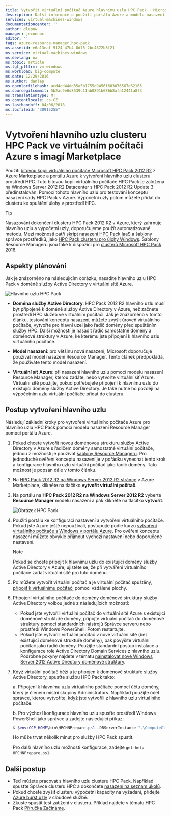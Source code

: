 ```yaml
---
title: Vytvořit virtuální počítač Azure hlavnímu uzlu HPC Pack | Microsoft Docs
description: Další informace o použití portálu Azure a modelu nasazení Resource Manager k vytvoření hlavního uzlu Microsoft HPC Pack 2012 R2 ve virtuálním počítači Azure.
services: virtual-machines-windows
documentationcenter: ''
author: dlepow
manager: jeconnoc
editor: ''
tags: azure-resource-manager,hpc-pack
ms.assetid: e6a13eaf-9124-47b4-8d75-2bc4672b8f21
ms.service: virtual-machines-windows
ms.devlang: na
ms.topic: article
ms.tgt_pltfrm: vm-windows
ms.workload: big-compute
ms.date: 12/29/2016
ms.author: danlep
ms.openlocfilehash: acd4cd44dd35a5b1755d9456f683076567d62165
ms.sourcegitcommit: 5b2ac9e6d8539c11ab0891b686b8afa12441a8f3
ms.translationtype: MT
ms.contentlocale: cs-CZ
ms.lasthandoff: 04/06/2018
ms.locfileid: "30915255"
---
```

# <a name="create-the-head-node-of-an-hpc-pack-cluster-in-an-azure-vm-with-a-marketplace-image"></a>Vytvoření hlavního uzlu clusteru HPC Pack ve virtuálním počítači Azure s imagí Marketplace
Použití [bitovou kopii virtuálního počítače Microsoft HPC Pack 2012 R2](https://azure.microsoft.com/marketplace/partners/microsoft/hpcpack2012r2onwindowsserver2012r2/) z Azure Marketplace a portálu Azure k vytvoření hlavního uzlu clusteru prostředí HPC. Tuto bitovou kopii virtuálního počítače HPC Pack je založená na Windows Server 2012 R2 Datacenter s HPC Pack 2012 R2 Update 3 předinstalován. Pomocí tohoto hlavního uzlu pro testování konceptu nasazení sady HPC Pack v Azure. Výpočetní uzly potom můžete přidat do clusteru ke spuštění úlohy v prostředí HPC.

> [!TIP]
> Nasazování dokončení clusteru HPC Pack 2012 R2 v Azure, který zahrnuje hlavního uzlu a výpočetní uzly, doporučujeme použít automatizované metodu. Mezi možnosti patří [skript nasazení HPC Pack IaaS](classic/hpcpack-cluster-powershell-script.md?toc=%2fazure%2fvirtual-machines%2fwindows%2fclassic%2ftoc.json) a šablony správce prostředků, jako [HPC Pack clusteru pro úlohy Windows](https://azure.microsoft.com/marketplace/partners/microsofthpc/newclusterwindowscn/). Šablony Resource Manageru jsou také k dispozici pro [clusterů Microsoft HPC Pack 2016](https://github.com/MsHpcPack/HPCPack2016/tree/master/newcluster-templates). 
> 
> 

## <a name="planning-considerations"></a>Aspekty plánování
Jak je znázorněno na následujícím obrázku, nasadíte hlavního uzlu HPC Pack v doméně služby Active Directory v virtuální sítě Azure.

![Hlavního uzlu HPC Pack][headnode]

* **Doména služby Active Directory**: HPC Pack 2012 R2 hlavního uzlu musí být připojené k doméně služby Active Directory v Azure, než začnete prostředí HPC služeb ve virtuálním počítači. Jak je znázorněno v tomto článku, testování konceptu nasazení, můžete zvýšit úroveň virtuálního počítače, vytvořte pro hlavní uzel jako řadič domény před spuštěním služby HPC. Další možností je nasadit řadič samostatné domény a doménové struktury v Azure, ke kterému jste připojení k hlavního uzlu virtuálního počítače.

* **Model nasazení**: pro většinu nová nasazení, Microsoft doporučuje používat model nasazení Resource Manager. Tento článek předpokládá, že používáte tento model nasazení.

* **Virtuální síť Azure**: při nasazení hlavního uzlu pomocí modelu nasazení Resource Manager, kterou zadáte, nebo vytvořte virtuální síť Azure. Virtuální sítě použijte, pokud potřebujete připojení k hlavnímu uzlu do existující domény služby Active Directory. Je také nutné ho později na výpočetním uzlu virtuální počítače přidat do clusteru.

## <a name="steps-to-create-the-head-node"></a>Postup vytvoření hlavního uzlu
Následují základní kroky pro vytvoření virtuálního počítače Azure pro hlavního uzlu HPC Pack pomocí modelu nasazení Resource Manager pomocí portálu Azure. 

1. Pokud chcete vytvořit novou doménovou strukturu služby Active Directory v Azure s řadičem domény samostatné virtuální počítače, jednou z možností je používat [šablony Resource Manageru](https://github.com/Azure/azure-quickstart-templates/tree/master/active-directory-new-domain-ha-2-dc). Pro jednoduché ověření konceptu nasazení je v pořádku vynechat tento krok a konfigurace hlavního uzlu virtuální počítač jako řadič domény. Tato možnost je popsán dále v tomto článku.
2. Na [HPC Pack 2012 R2 na Windows Server 2012 R2 stránce](https://azure.microsoft.com/marketplace/partners/microsoft/hpcpack2012r2onwindowsserver2012r2/) v Azure Marketplace, klikněte na tlačítko **vytvořit virtuální počítač**. 
3. Na portálu na **HPC Pack 2012 R2 na Windows Server 2012 R2** vyberte **Resource Manager** modelu nasazení a pak klikněte na tlačítko **vytvořit**.
   
    ![Obrázek HPC Pack][marketplace]
4. Použití portálu ke konfiguraci nastavení a vytvoření virtuálního počítače. Pokud jste Azure ještě nepoužívali, postupujte podle kurzu [vytvoření virtuálního počítače s Windows v portálu Azure](../virtual-machines-windows-hero-tutorial.md?toc=%2fazure%2fvirtual-machines%2fwindows%2ftoc.json). Pro ověření konceptu nasazení můžete obvykle přijmout výchozí nastavení nebo doporučené nastavení.
   
   > [!NOTE]
   > Pokud se chcete připojit k hlavnímu uzlu do existující domény služby Active Directory v Azure, ujistěte se, že při vytváření virtuálního počítače zadat virtuální sítě pro tuto doménu.
   > 
   > 
5. Po můžete vytvořit virtuální počítač a je virtuální počítač spuštěný, [připojit k virtuálnímu počítači](connect-logon.md?toc=%2fazure%2fvirtual-machines%2fwindows%2ftoc.json) pomocí vzdálené plochy. 
6. Připojení virtuálního počítače do domény doménové struktury služby Active Directory volbou jedné z následujících možností:
   
   * Pokud jste vytvořili virtuální počítač do virtuální sítě Azure s existující doménové struktuře domény, připojte virtuální počítač do doménové struktury pomocí standardních nástrojů Správce serveru nebo prostředí Windows PowerShell. Potom restartujte.
   * Pokud jste vytvořili virtuální počítač v nové virtuální sítě (bez existující doménové struktuře domény), pak povýšíte virtuální počítač jako řadič domény. Použijte standardní postup instalace a konfigurace role Active Directory Domain Services z hlavního uzlu. Podrobné pokyny najdete v tématu [nainstalovat nové Windows Server 2012 Active Directory doménové struktury](https://technet.microsoft.com/library/jj574166.aspx).
7. Když virtuální počítač běží a je připojen k doménové struktuře služby Active Directory, spusťte službu HPC Pack takto:
   
    a. Připojení k hlavnímu uzlu virtuálního počítače pomocí účtu domény, který je členem místní skupiny Administrators. Například použijte účet správce, kterou vytvoříte, když jste vytvořili z hlavního uzlu virtuálního počítače.
   
    b. Pro výchozí konfigurace hlavního uzlu spusťte prostředí Windows PowerShell jako správce a zadejte následující příkaz:
   
    ```PowerShell
    & $env:CCP_HOME\bin\HPCHNPrepare.ps1 –DBServerInstance ".\ComputeCluster"
    ```
   
    Ho může trvat několik minut pro služby HPC Pack spustit.
   
    Pro další hlavního uzlu možnosti konfigurace, zadejte `get-help HPCHNPrepare.ps1`.

## <a name="next-steps"></a>Další postup
* Teď můžete pracovat s hlavního uzlu clusteru HPC Pack. Například spusťte Správce clusteru HPC a dokončete [nasazení na seznam úkolů](https://technet.microsoft.com/library/jj884141.aspx).
* Pokud chcete zvýšit clusteru výpočetní kapacity na vyžádání, přidejte [Azure burst uzly](classic/hpcpack-cluster-node-burst.md?toc=%2fazure%2fvirtual-machines%2fwindows%2fclassic%2ftoc.json) v cloudové službě. 
* Zkuste spustit test zatížení v clusteru. Příklad najdete v tématu HPC Pack [Příručka Začínáme](https://technet.microsoft.com/library/jj884144).

<!--Image references-->
[headnode]: ./media/hpcpack-cluster-headnode/headnode.png
[marketplace]: ./media/hpcpack-cluster-headnode/marketplace.png
